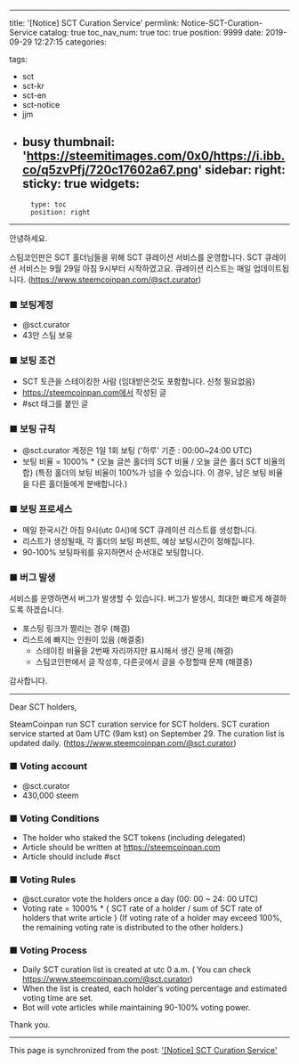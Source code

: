 
---
title: '[Notice] SCT Curation Service'
permlink: Notice-SCT-Curation-Service
catalog: true
toc_nav_num: true
toc: true
position: 9999
date: 2019-09-29 12:27:15
categories:

tags:
- sct
- sct-kr
- sct-en
- sct-notice
- jjm
- busy
thumbnail: 'https://steemitimages.com/0x0/https://i.ibb.co/q5zvPfj/720c17602a67.png'
sidebar:
    right:
        sticky: true
widgets:
    -
        type: toc
        position: right
---


안녕하세요.

스팀코인판은 SCT 홀더님들을 위해 SCT 큐레이션 서비스를 운영합니다.  SCT 큐레이션 서비스는 9월 29일 아침 9시부터 시작하였고요. 큐레이션 리스트는 매일 업데이트됩니다. (https://www.steemcoinpan.com/@sct.curator)

### ■ 보팅계정
* @sct.curator
* 43만 스팀 보유


### ■ 보팅 조건
* SCT 토큰을 스테이킹한 사람 (임대받은것도 포함합니다. 신청 필요없음)
* https://steemcoinpan.com에서 작성된 글
* #sct 태그를 붙인 글

### ■ 보팅 규칙
* @sct.curator 계정은 1일 1회 보팅 ('하루' 기준 : 00:00~24:00 UTC)
* 보팅 비율 = 1000% * {오늘 글쓴 홀더의 SCT 비율  / 오늘 글쓴 홀더 SCT 비율의 합} (특정 홀더의 보팅 비율이 100%가 넘을 수 있습니다. 이 경우, 남은 보팅 비율을 다른 홀더들에게 분배합니다.)

### ■ 보팅 프로세스
* 매일 한국시간 아침 9시(utc 0시)에 SCT 큐레이션 리스트를 생성합니다. 
* 리스트가 생성될때, 각 홀더의 보팅 퍼센트, 예상 보팅시간이 정해집니다.
* 90-100% 보팅파워를 유지하면서 순서대로 보팅합니다.

### ■ 버그 발생

서비스를 운영하면서 버그가 발생할 수 있습니다. 버그가 발생시, 최대한 빠르게 해결하도록 하겠습니다. 

* 포스팅 링크가 짤리는 경우 (해결)
* 리스트에 빠지는 인원이 있음 (해결중)
	* 스테이킹 비율을 2번째 자리까지만 표시해서 생긴 문제 (해결)
	* 스팀코인판에서 글 작성후, 다른곳에서 글을 수정할때 문제 (해결중)


감사합니다.

----

Dear SCT holders,

SteamCoinpan run SCT curation service for SCT holders. SCT curation service started at 0am UTC (9am kst) on September 29. The curation list is updated daily. (https://www.steemcoinpan.com/@sct.curator)

### ■ Voting account
* @sct.curator
* 430,000 steem


### ■ Voting Conditions
* The holder who staked the SCT tokens (including delegated)
* Article should be written at https://steemcoinpan.com
* Article should include  #sct

### ■ Voting Rules
* @sct.curator vote the holders once a day (00: 00 ~ 24: 00 UTC)
* Voting rate = 1000% * {  SCT rate of a holder / sum of SCT rate of holders that write article } 
(If voting rate of a holder may exceed 100%, the remaining voting rate is distributed to the other holders.)

### ■ Voting Process
* Daily SCT curation list is created at utc 0 a.m. ( You can check https://www.steemcoinpan.com/@sct.curator)
* When the list is created, each holder's voting percentage and estimated voting time are set.
* Bot will vote articles while maintaining 90-100% voting power.

Thank you.

- - -

This page is synchronized from the post: ['[Notice] SCT Curation Service'](https://steempeak.com/@jacobyu/notice-sct-curation-service)
